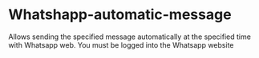 # Whatshapp-automatic-message
Allows sending the specified message automatically at the specified time with Whatsapp web.
You must be logged into the Whatsapp website
